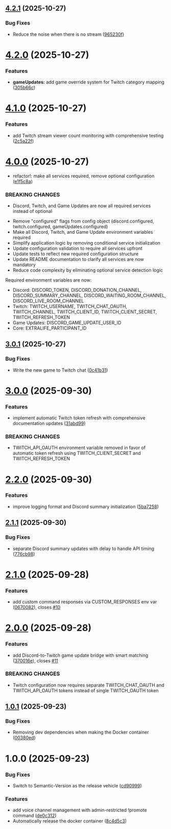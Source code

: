 ## [4.2.1](https://github.com/stjohnjohnson/extralife-helper-bot/compare/v4.2.0...v4.2.1) (2025-10-27)


### Bug Fixes

* Reduce the noise when there is no stream ([965230f](https://github.com/stjohnjohnson/extralife-helper-bot/commit/965230f6731e047c249893650f31c003ee52d60b))

# [4.2.0](https://github.com/stjohnjohnson/extralife-helper-bot/compare/v4.1.0...v4.2.0) (2025-10-27)


### Features

* **gameUpdates:** add game override system for Twitch category mapping ([305b66c](https://github.com/stjohnjohnson/extralife-helper-bot/commit/305b66c68fc0ff6e57050ddc53af0fc14fc56e02))

# [4.1.0](https://github.com/stjohnjohnson/extralife-helper-bot/compare/v4.0.0...v4.1.0) (2025-10-27)


### Features

* add Twitch stream viewer count monitoring with comprehensive testing ([2c5a22f](https://github.com/stjohnjohnson/extralife-helper-bot/commit/2c5a22f740ab4aba4f1f45875e4dbc93024e3d58))

# [4.0.0](https://github.com/stjohnjohnson/extralife-helper-bot/compare/v3.0.1...v4.0.0) (2025-10-27)


* refactor!: make all services required, remove optional configuration ([e1f5c8a](https://github.com/stjohnjohnson/extralife-helper-bot/commit/e1f5c8a0723860acedbae8c229a0669ca38a31f6))


### BREAKING CHANGES

* Discord, Twitch, and Game Updates are now all required services instead of optional

- Remove "configured" flags from config object (discord.configured, twitch.configured, gameUpdates.configured)
- Make all Discord, Twitch, and Game Update environment variables required
- Simplify application logic by removing conditional service initialization
- Update configuration validation to require all services upfront
- Update tests to reflect new required configuration structure
- Update README documentation to clarify all services are now mandatory
- Reduce code complexity by eliminating optional service detection logic

Required environment variables are now:
- Discord: DISCORD_TOKEN, DISCORD_DONATION_CHANNEL, DISCORD_SUMMARY_CHANNEL, DISCORD_WAITING_ROOM_CHANNEL, DISCORD_LIVE_ROOM_CHANNEL
- Twitch: TWITCH_USERNAME, TWITCH_CHAT_OAUTH, TWITCH_CHANNEL, TWITCH_CLIENT_ID, TWITCH_CLIENT_SECRET, TWITCH_REFRESH_TOKEN
- Game Updates: DISCORD_GAME_UPDATE_USER_ID
- Core: EXTRALIFE_PARTICIPANT_ID

## [3.0.1](https://github.com/stjohnjohnson/extralife-helper-bot/compare/v3.0.0...v3.0.1) (2025-10-27)


### Bug Fixes

* Write the new game to Twitch chat ([0c41b31](https://github.com/stjohnjohnson/extralife-helper-bot/commit/0c41b31832daf05550c71348324b7e98e5c3b811))

# [3.0.0](https://github.com/stjohnjohnson/extralife-helper-bot/compare/v2.2.0...v3.0.0) (2025-09-30)


### Features

* implement automatic Twitch token refresh with comprehensive documentation updates ([31abd99](https://github.com/stjohnjohnson/extralife-helper-bot/commit/31abd99c53cb3dbbc32ced5a65e06de9e1f27292))


### BREAKING CHANGES

* TWITCH_API_OAUTH environment variable removed in favor of automatic token refresh using TWITCH_CLIENT_SECRET and TWITCH_REFRESH_TOKEN

# [2.2.0](https://github.com/stjohnjohnson/extralife-helper-bot/compare/v2.1.1...v2.2.0) (2025-09-30)


### Features

* improve logging format and Discord summary initialization ([5ba7258](https://github.com/stjohnjohnson/extralife-helper-bot/commit/5ba7258388bbd5fcc80e6f0a9346b104146abd6a))

## [2.1.1](https://github.com/stjohnjohnson/extralife-helper-bot/compare/v2.1.0...v2.1.1) (2025-09-30)


### Bug Fixes

* separate Discord summary updates with delay to handle API timing ([776cb98](https://github.com/stjohnjohnson/extralife-helper-bot/commit/776cb983119d7f80c50452d351bc6773466aef2c))

# [2.1.0](https://github.com/stjohnjohnson/extralife-helper-bot/compare/v2.0.0...v2.1.0) (2025-09-28)


### Features

* add custom command responses via CUSTOM_RESPONSES env var ([0670082](https://github.com/stjohnjohnson/extralife-helper-bot/commit/067008247b6506a5af8e44e0f4ced98069ff8de0)), closes [#10](https://github.com/stjohnjohnson/extralife-helper-bot/issues/10)

# [2.0.0](https://github.com/stjohnjohnson/extralife-helper-bot/compare/v1.0.1...v2.0.0) (2025-09-28)


### Features

* add Discord-to-Twitch game update bridge with smart matching ([370016e](https://github.com/stjohnjohnson/extralife-helper-bot/commit/370016e9e9e21c13536ddebe250821c8b69f4223)), closes [#11](https://github.com/stjohnjohnson/extralife-helper-bot/issues/11)


### BREAKING CHANGES

* Twitch configuration now requires separate TWITCH_CHAT_OAUTH and TWITCH_API_OAUTH tokens instead of single TWITCH_OAUTH token

## [1.0.1](https://github.com/stjohnjohnson/extralife-helper-bot/compare/v1.0.0...v1.0.1) (2025-09-23)


### Bug Fixes

* Removing dev dependencies when making the Docker container ([00380ed](https://github.com/stjohnjohnson/extralife-helper-bot/commit/00380ed36a3193c83041a08e45a028b1e75386b1))

# 1.0.0 (2025-09-23)


### Bug Fixes

* Switch to Semantic-Version as the release vehicle ([cd90999](https://github.com/stjohnjohnson/extralife-helper-bot/commit/cd909991e18751283d98743e390a12ed21c322b6))


### Features

* add voice channel management with admin-restricted !promote command ([de0c312](https://github.com/stjohnjohnson/extralife-helper-bot/commit/de0c312acd6ee28a1f58ba202fbbb38b2abea9ed))
* Automatically release the docker container ([8c4d5c3](https://github.com/stjohnjohnson/extralife-helper-bot/commit/8c4d5c331e3ace21adfb9a26c3fa05b6a4650476))
